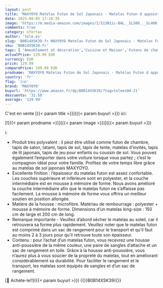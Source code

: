 ```yaml
---
layout: post
title: 'MAXYOYO Matelas Futon de Sol Japonais - Matelas Futon d appoint Pliable 1 Place Matelas de lit Matelassé pour Les Voyages d invités et Le Camping  Noir  150 x 200 cm '
date: 2025-08-05 17:18:39
image: 'https://m.media-amazon.com/images/I/513N1ic-BAL._SL500_._SL400_.jpg'
comments: true
category: ofertas
author: 'tole.es'
slug: 'B0B14XSK39-fr MAXYOYO Matelas Futon de Sol Japonais - Matelas Futon d...'
sku: 'B0B14XSK39-fr'
tags: [ 'Ameublement et décoration','Cuisine et Maison','Futons de chambre dadulte','Matelas de futon pour chambre dadulte','Meubles','Meubles de chambre dadulte','maxyoyo','🇫🇷', ]
actualPrice: 129.99 EUR
currency: EUR
price: 129.99
comparePrice: 189.99 EUR
prodname: 'MAXYOYO Matelas Futon de Sol Japonais - Matelas Futon d appoint Pliable 1 Place Matelas de lit Matelassé pour Les Voyages d invités et Le Camping  Noir  150 x 200 cm '
country: 'fr'
flag: '🇫🇷'
brand: 'MAXYOYO'
buyurl: 'https://www.amazon.fr/dp/B0B14XSK39/?tag=tolees0d-21'
descuento: '31.58'
average: '129.99'
---
```


C'est en vente [{{< param title >}}]({{< param buyurl >}}) ici:

[![{{< param prodname >}}]({{< param image >}})]({{< param buyurl >}})

ℹ️:

- Produit très polyvalent : il peut être utilisé comme futon de chambre, tapis de salon, tatami, tapis de sol, tapis de tente, matelas d’invités, tapis de lit japonais, tapis de jeu pour enfants ou coussin de sol. Vous pouvez également l’emporter dans votre voiture lorsque vous partez ; c’est le compagnon idéal pour votre famille. Profitez de votre temps libre grâce au matelas de sol japonais MAXYOYO.
- Excellente finition : l’épaisseur du matelas futon est assez confortable. Les couches supérieure et inférieure sont en polyester, et la couche intermédiaire est en mousse à mémoire de forme. Nous avons amélioré la couche intermédiaire afin que le matelas futon ne s’affaisse pas facilement. La mousse à mémoire de forme vous offrira un meilleur soutien en position allongée.
- Matière de la housse : microfibre. Matériau de rembourrage : polyester + mousse à mémoire de forme. Dimensions d’un matelas king-size : 150 cm de large et 200 cm de long.
- Remarque importante - Veuillez d’abord sécher le matelas au soleil, car il retrouvera sa forme plus rapidement. Veuillez noter que le matelas futon est comprimé dans un sac de rangement pour le transport et qu’il faut au moins 2 à 3 jours pour qu’il retrouve toute son épaisseur.
- Contenu : pour l’achat d’un matelas futon, vous recevrez une housse anti-poussière de la même couleur, une paire de sangles d’attache et un sac de rangement en toile. Grâce à la housse anti-poussière, vous n’aurez plus à vous soucier de la propreté du matelas, tout en améliorant considérablement sa durabilité. Pour faciliter le rangement et le transport, les matelas sont équipés de sangles et d’un sac de rangement.

[🛒 Achète-le!!]({{< param buyurl >}})
{{<world>}}B0B14XSK39{{</world>}}
